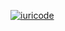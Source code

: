

[![iuricode](https://github-readme-stats.vercel.app/api/pin/?username=iuricode&repo=readme-template)](https://github.com/iuricode/)
